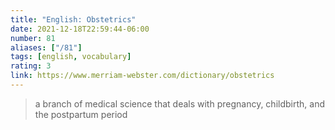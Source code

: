 ```yaml
---
title: "English: Obstetrics"
date: 2021-12-18T22:59:44-06:00
number: 81
aliases: ["/81"]
tags: [english, vocabulary]
rating: 3
link: https://www.merriam-webster.com/dictionary/obstetrics
---
```


> a branch of medical science that deals with pregnancy, childbirth, and the
> postpartum period
